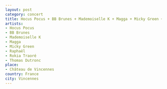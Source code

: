 ```yaml
---
layout: post
category: concert
title: Hocus Pocus + BB Brunes + Mademoiselle K + Magga + Micky Green + Raphaël + Rokia Traoré + Thomas Dutronc
artists: 
- Hocus Pocus
- BB Brunes
- Mademoiselle K
- Magga
- Micky Green
- Raphaël
- Rokia Traoré
- Thomas Dutronc
place: 
- Château de Vincennes
country: France
city: Vincennes
---
```


